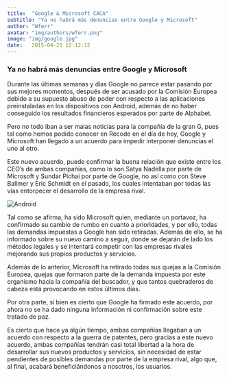 ```yaml
---
title:  "Google & Microsoft CACA"
subtitle: "Ya no habrá más denuncias entre Google y Microsoft"
author: "Wferr"
avatar: "img/authors/wferr.png"
image: "img/google.jpg"
date:   2015-04-21 12:12:12
---
```


### Ya no habrá más denuncias entre Google y Microsoft

Durante las últimas semanas y días Google no parece estar pasando por sus mejores momentos, después de ser acusado por la Comisión Europea debido a su supuesto abuso de poder con respecto a las aplicaciones preinstaladas en los dispositivos con Android, además de no haber conseguido los resultados financieros esperados por parte de Alphabet.

Pero no todo iban a ser malas noticias para la compañía de la gran G, pues tal como hemos podido conocer en Recode en el día de hoy, Google y Microsoft han llegado a un acuerdo para impedir interponer denuncias el uno al otro.

Este nuevo acuerdo, puede confirmar la buena relación que existe entre los CEO’s de ambas compañías, como lo son Satya Nadella por parte de Microsoft y Sundar Pichai por parte de Google, no así como con Steve Ballmer y Eric Schmidt en el pasado, los cuales intentaban por todas las vías entorpecer el desarrollo de la empresa rival.

![Android](http://andro4all.com/files/2016/03/Android-y-Microsoft.jpg)

Tal como se afirma, ha sido Microsoft quien, mediante un portavoz, ha confirmado su cambio de rumbo en cuanto a prioridades, y por ello, todas las demandas impuestas a Google han sido retiradas. Además de ello, se ha informado sobre su nuevo camino a seguir, donde se dejarán de lado los métodos legales y se intentará competir con las empresas rivales mejorando sus propios productos y servicios.

Además de lo anterior, Microsoft ha retirado todas sus quejas a la Comisión Europea, quejas que formaron parte de la demanda impuesta por este organismo hacia la compañía del buscador, y que tantos quebraderos de cabeza está provocando en estos últimos días.

Por otra parte, si bien es cierto que Google ha firmado este acuerdo, por ahora no se ha dado ninguna información ni confirmación sobre este tratado de paz.

Es cierto que hace ya algún tiempo, ambas compañías llegaban a un acuerdo con respecto a la guerra de patentes, pero gracias a este nuevo acuerdo, ambas compañías tendrán casi total libertad a la hora de desarrollar sus nuevos productos y servicios, sin necesidad de estar pendientes de posibles demandas por parte de la empresa rival, algo que, al final, acabará beneficiándonos a nosotros, los usuarios.
